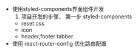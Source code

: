 - 使用styled-components界面组件开发
  1. 项目开发的步骤， 第一步 styled-components
    - reset css
    - icon
    - header,footer tabber
- 使用 react-router-config 优化路由配置